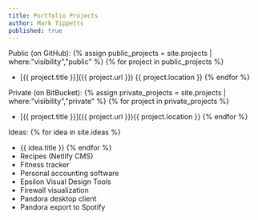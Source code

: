 ```yaml
---
title: Portfolio Projects
author: Mark Tippetts
published: true
---
```

Public (on GitHub):
{% assign public_projects = site.projects | where:"visibility","public" %}
{% for project in public_projects %}
- [{{ project.title }}]({{ project.url }}) {{ project.location }}
{% endfor %}

Private (on BitBucket):
{% assign private_projects = site.projects | where:"visibility","private" %}
{% for project in private_projects %}
- [{{ project.title }}]({{ project.url }}){{ project.location }}
{% endfor %}

Ideas:
{% for idea in site.ideas  %}
- {{ idea.title }}
{% endfor %}
- Recipes (Netlify CMS)
- Fitness tracker
- Personal accounting software
- Epsilon Visual Design Tools
- Firewall visualization
- Pandora desktop client
- Pandora export to Spotify

